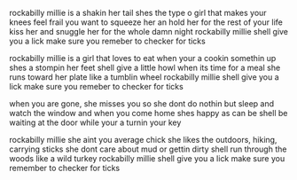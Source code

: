 rockabilly millie is a shakin her tail
shes the type o girl that makes your knees feel frail
you want to squeeze her an hold her for the rest of your life
kiss her and snuggle her for the whole damn night
rockabilly millie shell give you a lick
make sure you remeber to checker for ticks

rockabilly millie is a girl that loves to eat
when your a cookin somethin up shes a stompin her feet
shell give a little howl when its time for a meal
she runs toward her plate like a tumblin wheel
rockabilly millie shell give you a lick
make sure you remeber to checker for ticks

when you are gone, she misses you so
she dont do nothin but sleep and watch the window
and when you come home shes happy as can be
shell be waiting at the door while your a turnin your key

rockabilly millie she aint you average chick
she likes the outdoors, hiking, carrying sticks
she dont care about mud or gettin dirty
shell run through the woods like a wild turkey
rockabilly millie shell give you a lick
make sure you remember to checker for ticks

